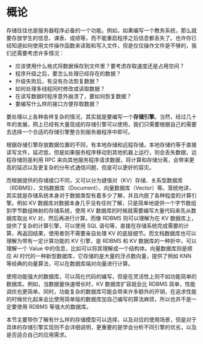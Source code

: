 # 概论

存储往往也是服务器程序必备的一个功能。例如，如果编写一个教务系统，那么就要存放学生的信息、课表、成绩等，而不能重启程序之后信息都丢失了。也许你已经知道如何使用文件操作函数来读取和写入文件，但是仅仅操作文件是不够的，我们还需要考虑许多情况：

- 应该使用什么格式将数据保存到文件里？要考虑存取速度还是占用空间？
- 程序升级之后，要怎么处理已经存在的数据？
- 升级失败后，有没有办法恢复数据？
- 如何处理多线程同时修改或读取数据？
- 在读写数据时程序意外崩溃了，要如何恢复数据？
- 要编写什么样的接口方便存取数据？

要处理以上各种各样复杂的情况，其实就是要编写一个**存储引擎**。当然，经过几十年的发展，网上已经有大量现成的存储引擎可以使用，我们只需要根据自己的需要去选择一个合适的存储引擎整合到服务器程序中即可。

根据存储引擎存放数据位置的不同，有本地存储和远程存储，本地存储约等于直接读写文件，延迟低，但是如果服务程序移动到其他机器上运行，则会丢失数据，远程存储则是利用 RPC 来向其他服务程序请求数据，将计算和存储分离，会带来更高的延迟以及更复杂的分布式通信问题，但是可以更好的容灾。

而根据提供的存储接口不同，又可以分为键值对（KV）存储、关系型数据库（RDBMS）、文档数据库（Document）、向量数据库（Vector）等。笼统地讲，其实就是存储系统本身对于数据类型有着多少了解，并且内嵌了各种程度的计算引擎。例如 KV 数据库对数据本身几乎没有任何了解，只是简单地提供一个字节数组到字节数组映射的存储系统，使用 KV 数据库的时候就需要编写大量代码来先从数据库取出 KV 对，然后再进行计算。而像 RDBMS 则可以理解为在 KV 数据库上，提供了复杂的计算引擎，可以使用 SQL 语句等，直接在存储系统完成需要的计算，再返回结果，使用者则不需要亲自处理 KV 的底层细节。而文档数据库也可以理解为带有一定计算功能的 KV 引擎，是 RDBMS 和 KV 数据库的一种折中，可以理解一个 Value 中的信息，比如可以将其理解成一个结构体。向量数据库则是顺应 AI 时代的一种新型数据库，它存储的是大量的浮点数向量，提供了例如 KNN 等经典的向量算法，可以在数据库端对向量进行计算。

使用功能强大的数据库，可以简化代码的编写，但是在灵活性上则不如功能简单的数据库。例如，当数据量快速增长时，KV 数据库扩容就会比 RDBMS 简单，性能调优也更简单。同时，功能复杂的数据库可能会带来许多额外的开销，在追求性能的时候优化起来会比使用简单版的数据库加自己编写的算法麻烦，所以也并不是一定要使用 RDBMS 等强大的数据库。

本节主要带你了解有什么样的存储模型可以选择，以及对应的使用场景，但是对于具体的存储引擎实现则不会详细说明，更重要的是学会分析不同引擎的优劣，以及是否适合自己的应用需求。